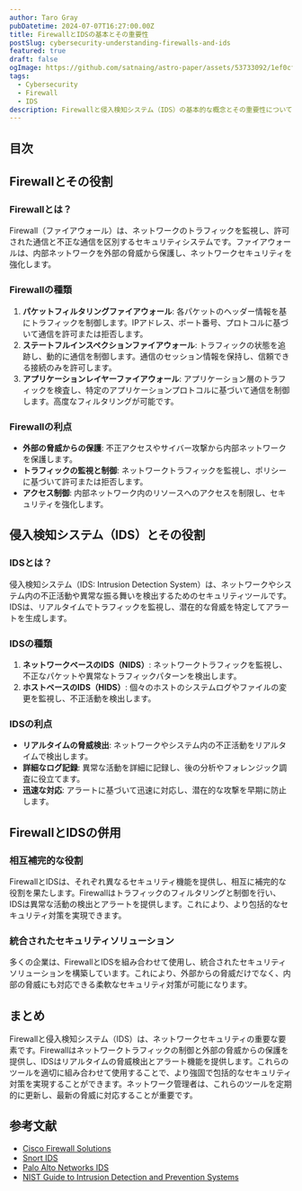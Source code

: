 ```yaml
---
author: Taro Gray
pubDatetime: 2024-07-07T16:27:00.00Z
title: FirewallとIDSの基本とその重要性
postSlug: cybersecurity-understanding-firewalls-and-ids
featured: true
draft: false
ogImage: https://github.com/satnaing/astro-paper/assets/53733092/1ef0cf03-8137-4d67-ac81-84a032119e3a
tags:
  - Cybersecurity
  - Firewall
  - IDS
description: Firewallと侵入検知システム（IDS）の基本的な概念とその重要性について解説します。ネットワークセキュリティを強化するためのこれらのツールの役割と利点を理解し、効果的な防御策を構築しましょう。
---
```


## 目次

## Firewallとその役割

### Firewallとは？

Firewall（ファイアウォール）は、ネットワークのトラフィックを監視し、許可された通信と不正な通信を区別するセキュリティシステムです。ファイアウォールは、内部ネットワークを外部の脅威から保護し、ネットワークセキュリティを強化します。

### Firewallの種類

1. **パケットフィルタリングファイアウォール**: 各パケットのヘッダー情報を基にトラフィックを制御します。IPアドレス、ポート番号、プロトコルに基づいて通信を許可または拒否します。
2. **ステートフルインスペクションファイアウォール**: トラフィックの状態を追跡し、動的に通信を制御します。通信のセッション情報を保持し、信頼できる接続のみを許可します。
3. **アプリケーションレイヤーファイアウォール**: アプリケーション層のトラフィックを検査し、特定のアプリケーションプロトコルに基づいて通信を制御します。高度なフィルタリングが可能です。

### Firewallの利点

- **外部の脅威からの保護**: 不正アクセスやサイバー攻撃から内部ネットワークを保護します。
- **トラフィックの監視と制御**: ネットワークトラフィックを監視し、ポリシーに基づいて許可または拒否します。
- **アクセス制御**: 内部ネットワーク内のリソースへのアクセスを制限し、セキュリティを強化します。

## 侵入検知システム（IDS）とその役割

### IDSとは？

侵入検知システム（IDS: Intrusion Detection System）は、ネットワークやシステム内の不正活動や異常な振る舞いを検出するためのセキュリティツールです。IDSは、リアルタイムでトラフィックを監視し、潜在的な脅威を特定してアラートを生成します。

### IDSの種類

1. **ネットワークベースのIDS（NIDS）**: ネットワークトラフィックを監視し、不正なパケットや異常なトラフィックパターンを検出します。
2. **ホストベースのIDS（HIDS）**: 個々のホストのシステムログやファイルの変更を監視し、不正活動を検出します。

### IDSの利点

- **リアルタイムの脅威検出**: ネットワークやシステム内の不正活動をリアルタイムで検出します。
- **詳細なログ記録**: 異常な活動を詳細に記録し、後の分析やフォレンジック調査に役立てます。
- **迅速な対応**: アラートに基づいて迅速に対応し、潜在的な攻撃を早期に防止します。

## FirewallとIDSの併用

### 相互補完的な役割

FirewallとIDSは、それぞれ異なるセキュリティ機能を提供し、相互に補完的な役割を果たします。Firewallはトラフィックのフィルタリングと制御を行い、IDSは異常な活動の検出とアラートを提供します。これにより、より包括的なセキュリティ対策を実現できます。

### 統合されたセキュリティソリューション

多くの企業は、FirewallとIDSを組み合わせて使用し、統合されたセキュリティソリューションを構築しています。これにより、外部からの脅威だけでなく、内部の脅威にも対応できる柔軟なセキュリティ対策が可能になります。

## まとめ

Firewallと侵入検知システム（IDS）は、ネットワークセキュリティの重要な要素です。Firewallはネットワークトラフィックの制御と外部の脅威からの保護を提供し、IDSはリアルタイムの脅威検出とアラート機能を提供します。これらのツールを適切に組み合わせて使用することで、より強固で包括的なセキュリティ対策を実現することができます。ネットワーク管理者は、これらのツールを定期的に更新し、最新の脅威に対応することが重要です。

## 参考文献

- [Cisco Firewall Solutions](https://www.cisco.com/c/en/us/products/security/firewalls/index.html)
- [Snort IDS](https://www.snort.org/)
- [Palo Alto Networks IDS](https://www.paloaltonetworks.com/network-security/ids)
- [NIST Guide to Intrusion Detection and Prevention Systems](https://nvlpubs.nist.gov/nistpubs/Legacy/SP/nistspecialpublication800-94.pdf)
